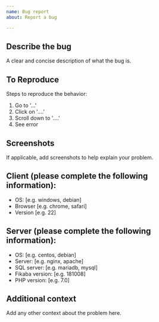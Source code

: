 ```yaml
---
name: Bug report
about: Report a bug

---
```


## Describe the bug
A clear and concise description of what the bug is.

## To Reproduce
Steps to reproduce the behavior:
1. Go to '...'
2. Click on '....'
3. Scroll down to '....'
4. See error

## Screenshots
If applicable, add screenshots to help explain your problem.

## Client (please complete the following information):
 - OS: [e.g. windows, debian]
 - Browser [e.g. chrome, safari]
 - Version [e.g. 22]

## Server (please complete the following information):
- OS: [e.g. centos, debian]
- Server: [e.g. nginx, apache]
- SQL server: [e.g. mariadb, mysql]
- Fikaba version: [e.g. 181008]
- PHP version: [e.g. 7.0]

## Additional context
Add any other context about the problem here.
